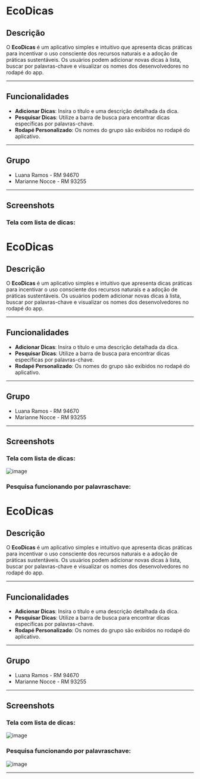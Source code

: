 # EcoDicas

## Descrição
O **EcoDicas** é um aplicativo simples e intuitivo que apresenta dicas práticas para incentivar o uso consciente dos recursos naturais e a adoção de práticas sustentáveis. Os usuários podem adicionar novas dicas à lista, buscar por palavras-chave e visualizar os nomes dos desenvolvedores no rodapé do app.

---

## Funcionalidades
- **Adicionar Dicas**: Insira o título e uma descrição detalhada da dica.
- **Pesquisar Dicas**: Utilize a barra de busca para encontrar dicas específicas por palavras-chave.
- **Rodapé Personalizado**: Os nomes do grupo são exibidos no rodapé do aplicativo.

---

## Grupo
- Luana Ramos - RM 94670
- Marianne Nocce - RM 93255

---

## Screenshots

### Tela com lista de dicas:
# EcoDicas

## Descrição
O **EcoDicas** é um aplicativo simples e intuitivo que apresenta dicas práticas para incentivar o uso consciente dos recursos naturais e a adoção de práticas sustentáveis. Os usuários podem adicionar novas dicas à lista, buscar por palavras-chave e visualizar os nomes dos desenvolvedores no rodapé do app.

---

## Funcionalidades
- **Adicionar Dicas**: Insira o título e uma descrição detalhada da dica.
- **Pesquisar Dicas**: Utilize a barra de busca para encontrar dicas específicas por palavras-chave.
- **Rodapé Personalizado**: Os nomes do grupo são exibidos no rodapé do aplicativo.

---

## Grupo
- Luana Ramos - RM 94670
- Marianne Nocce - RM 93255

---

## Screenshots

### Tela com lista de dicas:
![image](https://github.com/user-attachments/assets/1fdd9985-d06a-469e-9642-74faec530733)


### Pesquisa funcionando por palavraschave:
# EcoDicas

## Descrição
O **EcoDicas** é um aplicativo simples e intuitivo que apresenta dicas práticas para incentivar o uso consciente dos recursos naturais e a adoção de práticas sustentáveis. Os usuários podem adicionar novas dicas à lista, buscar por palavras-chave e visualizar os nomes dos desenvolvedores no rodapé do app.

---

## Funcionalidades
- **Adicionar Dicas**: Insira o título e uma descrição detalhada da dica.
- **Pesquisar Dicas**: Utilize a barra de busca para encontrar dicas específicas por palavras-chave.
- **Rodapé Personalizado**: Os nomes do grupo são exibidos no rodapé do aplicativo.

---

## Grupo
- Luana Ramos - RM 94670
- Marianne Nocce - RM 93255

---

## Screenshots

### Tela com lista de dicas:
![image](https://github.com/user-attachments/assets/1fdd9985-d06a-469e-9642-74faec530733)



### Pesquisa funcionando por palavraschave:
![image](https://github.com/user-attachments/assets/dc4d4cb2-560a-4990-86b2-2ab0c92dbb22)


---
